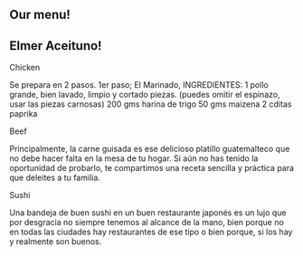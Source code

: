 <html lang="en">
<head>
    <meta charset="UTF-8">
    <meta name="viewport" content="width=device-width, initial-scale=1.0">
    <title>examen</title>
    
</head>
<body>
    <h2>Our menu!</h1>
        <h2>Elmer Aceituno!</h2>
        <div class="fili"
        <div id="box">
        <div class="col4 coli6">
        <div id="cosita">
               <div  id = "highlight">Chicken </p></div>
                <p id="p1"> 
                 Se prepara en 2 pasos. 1er paso; El Marinado, INGREDIENTES:
                  1 pollo grande, bien lavado, limpio y cortado piezas. (puedes omitir el espinazo, usar las piezas carnosas)
                  200 gms harina de trigo
                  50 gms maizena
                  2 cditas paprika
                 </p>
               </div>
             </div>
        <div class="col4 coli6">
        <div id="cosita">             
        <div id = "highlight2">Beef</p></div>
        <p id="p2">
                  Principalmente, la carne guisada es ese delicioso platillo guatemalteco que no debe hacer falta en la mesa de tu hogar. Si aún no has tenido la oportunidad de probarlo, te compartimos una receta sencilla y práctica para que deleites a tu familia.
                </p>
              </div>
             </div>
        <div class="col4 coli12">
        <div id="cosita">
        <div id = "highlight3">Sushi</p></div>
        <p id="p3">
                  Una bandeja de buen sushi en un buen restaurante japonés es un lujo que por desgracia no siempre tenemos al alcance de la mano, bien porque no en todas las ciudades hay restaurantes de ese tipo o bien porque, si los hay y realmente son buenos.
                </p>
                </div>
             </div>
           </div>
</body>
</html>
